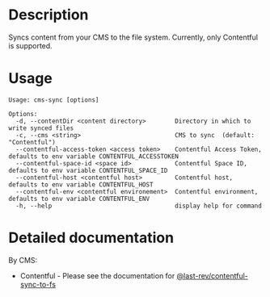 # Description

Syncs content from your CMS to the file system. Currently, only Contentful is supported.

# Usage

```text
Usage: cms-sync [options]

Options:
  -d, --contentDir <content directory>        Directory in which to write synced files
  -c, --cms <string>                          CMS to sync  (default: "Contentful")
  --contentful-access-token <access token>    Contentful Access Token, defaults to env variable CONTENTFUL_ACCESSTOKEN
  --contentful-space-id <space id>            Contentful Space ID, defaults to env variable CONTENTFUL_SPACE_ID
  --contentful-host <contentful host>         Contentful host, defaults to env variable CONTENTFUL_HOST
  --contentful-env <contentful environement>  Contentful environment, defaults to env variable CONTENTFUL_ENV
  -h, --help                                  display help for command
```

# Detailed documentation

By CMS:

- Contentful - Please see the documentation for [@last-rev/contentful-sync-to-fs](../../../../contentful-sync-to-fs/README.md)
